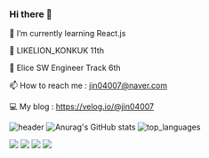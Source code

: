 ### Hi there 👋
🌱 I’m currently learning React.js

🦁 LIKELION_KONKUK 11th

🐰 Elice SW Engineer Track 6th

📫 How to reach me : jin04007@naver.com

💻 My blog : https://velog.io/@jin04007

![header](https://capsule-render.vercel.app/api?type=waving&text=Frontend&color=gradient)
![Anurag's GitHub stats](https://github-readme-stats.vercel.app/api?username=jinsupark4255&show_icons=true&theme=radical)
<img alt="top_languages" src="https://github-readme-stats.vercel.app/api/top-langs/?username=jinsupark4255&layout=compact&theme=radical">

<img
    src="https://img.shields.io/badge/HTML-E34F26?style=flat&logo=HTML5&logoColor=white"
  />
  <img
    src="https://img.shields.io/badge/CSS-1572B6?style=flat&logo=CSS3&logoColor=white"
  />
  <img
    src="https://img.shields.io/badge/JavaScript-F7DF1E?style=flat&logo=JavaScript&logoColor=white"
  />
    <img
    src="https://img.shields.io/badge/REACT-61DAFB?style=flat&logo=REACT&logoColor=white"
  />
